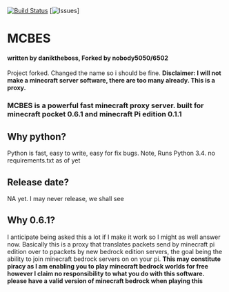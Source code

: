 [![Build Status](https://travis-ci.com/nobody5050/MCBES.svg?branch=dev)](https://travis-ci.com/nobody5050/MCBES) [![Issues](https://img.shields.io/github/issues/nobody5050/mcbes)]
# MCBES
#### written by daniktheboss, Forked by nobody5050/6502

Project forked. Changed the name so i should be fine. 
**Disclaimer: I will not make a minecraft server software, there are too many already. This is a proxy.**

### MCBES is a powerful fast minecraft proxy server. built for minecraft pocket 0.6.1 and minecraft Pi edition 0.1.1

## Why python?
Python is fast, easy to write, easy for fix bugs. Note, Runs Python 3.4. no requirements.txt as of yet

## Release date?
NA yet. I may never release, we shall see

## Why 0.6.1?
I anticipate being asked this a lot if I make it work so I might as well answer now. Basically this is a proxy that translates
packets send by minecraft pi edition over to ppackets by new bedrock edition servers, the goal being the ability to join
minecraft bedrock servers on on your pi. **This may constitute piracy as I am enabling you to play minecraft bedrock worlds
for free however I claim no responsibility to what you do with this software. please have a valid version of minecraft bedrock
when playing this**
